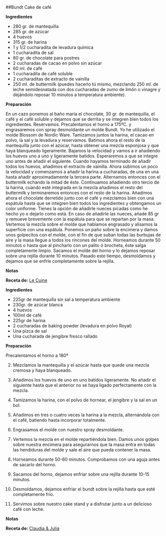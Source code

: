 ##Bundt Cake de café

**Ingredientes**

- 280 gr. de mantequilla
- 285 gr. de azúcar
- 4 huevos
- 315 gr. de harina
- 1 y 1/2 cucharadita de levadura química
- 1 cucharadita de sal
- 80 gr. de chocolate para postres
- 2 cucharadas de cacao en polvo sin azúcar
- 60 ml. de café
- 1 cucharadita de café soluble
- 2 cucharaditas de extracto de vainilla
- 250 ml. de buttermilk (puedes hacerlo tú mismo, mezclando 250 ml. de leche semidesnatada con dos cucharadas de zumo de limón o vinagre y dejándolo reposar 10 minutos a temperatura ambiente).

**Preparación**

En un cazo ponemos al baño maría el chocolate, 30 gr. de mantequilla, el café y el café soluble y dejamos que se derrita y se integren bien todos los ingredientes. Reservamos.
Precalentamos el horno a 175ºC. y engrasaremos con spray desmoldante un molde Bundt. Yo he utilizado el molde Blossom de Nordic Ware.
Tamizamos juntos la harina, el cacao en polvo, la sal y la levadura y reservamos.
Batimos ahora el resto de la mantequilla junto con el azúcar, hasta obtener una mezcla esponjosa y que haya blanqueado ligeramente.
Bajamos la velocidad y vamos a ir añadiendo los huevos uno a uno y ligeramente batidos. Esperaremos a que se integre uno antes de añadir el siguiente. Cuando hayamos terminado de añadir todos los huevos, añadimos el extracto de vainilla.
Ahora subimos un poco la velocidad y comenzamos a añadir la harina a cucharadas, de una en una hasta añadir aproximadamente la tercera parte. Alternamos entonces con el buttermilk echando la mitad de éste. Continuamos añadiendo otro tercio de la harina, cuando esté integrada en la mezcla añadimos el resto del buttermilk y terminaremos entonces con el resto de la harina.
Añadimos ahora el chocolate derretido junto con el café y mezclamos bien con una espátula hasta que se integren bien todos los ingredientes y obtengamos un color uniforme.
Tienes la opción de añadirle nueces picadas como he hecho yo o dejarlo como está. En caso de añadirle las nueces, añade 85 gr y remueve brevemente con la espátula para que se repartan por la masa.
Vertemos la mezcla sobre el molde que habíamos engrasado y alisamos la superficie con una espátula. Ponemos un paño sobre la encimera y damos unos golpecitos con el molde, con el fin de que suban todas las burbujas de aire y la masa llegue a todos los rincones del molde.
Horneamos durante 50 minutos o hasta que al pincharlo con un palito ó brocheta, éste salga completamente limpio.
Sacamos el molde del horno y lo dejamos reposar sobre una rejilla durante 10 minutos. Pasado este tiempo, desmoldamos y dejamos que se enfríe completamente sobre la rejilla.

**Notas**



**Receta de:** [Le Cuine](http://www.lecuine.com/blog/receta-bundt-cake-de-cafe)


**Ingredientes**

- 225gr de mantequilla sin sal a temperatura ambiente
- 230gr. de azúcar blanca
- 4 huevos
- 100ml de café
- 225gr de harina
- 2 cucharadas de baking powder (levadura en polvo Royal)
- Una pizca de sal
- Una cucharada de jengibre fresco rallado

**Preparación**

Precalentamos el horno a 180º

2. Mezclamos la mantequilla y el azúcar hasta que quede una mezcla cremosa y haya blanqueado.

3. Añadimos los huevos de uno en uno batidos ligeramente. No añadir el siguiente hasta que el anterior no se haya ligado perfectamente con la mezcla.

4. Tamizamos la harina, con el polvo de hornear, el jengibre y la sal en un bol.

5. Añadimos en tres o cuatro veces la harina a la mezcla, alternándola con el café, batiendo hasta incorporar totalmente.

6. Engrasamos el molde con nuestro spray desmoldante.

7. Vertemos la mezcla en el molde repartiéndola bien. Damos unos golpes sobre nuestra encimera para asegurarnos que la masa entra en todas las hendiduras del molde y sale el aire que pueda contener la masa.

8. Horneamos durante 50-60 minutos. Comprobamos con una aguja antes de sacarlo del horno.

9. Sacamos del horno, dejamos enfriar sobre una rejilla durante 10-15 minutos.

10. Desmoldamos, dejamos enfriar el bundt sobre la rejilla hasta que esté completamente frío.

11. Servimos sobre nuestro cake stand y a disfrutar junto a un delicioso café con leche.

**Notas**



**Receta de:** [Claudia & Julia](https://www.claudiaandjulia.com/blogs/general/115493828-bundt-cake-de-cafe)